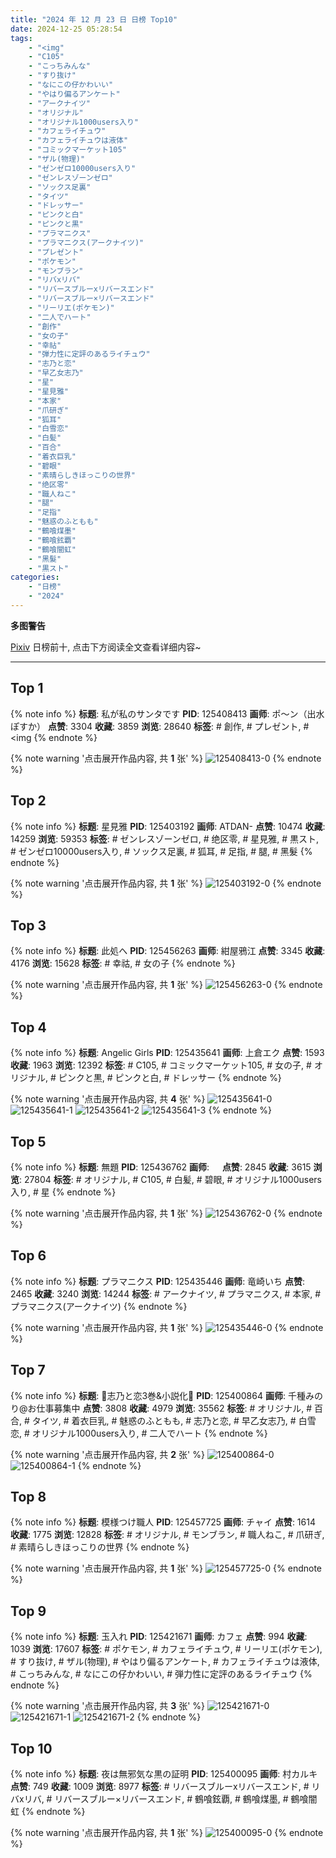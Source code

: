```yaml
---
title: "2024 年 12 月 23 日 日榜 Top10"
date: 2024-12-25 05:28:54
tags:
    - "<img"
    - "C105"
    - "こっちみんな"
    - "すり抜け"
    - "なにこの仔かわいい"
    - "やはり偏るアンケート"
    - "アークナイツ"
    - "オリジナル"
    - "オリジナル1000users入り"
    - "カフェライチュウ"
    - "カフェライチュウは液体"
    - "コミックマーケット105"
    - "ザル(物理)"
    - "ゼンゼロ10000users入り"
    - "ゼンレスゾーンゼロ"
    - "ソックス足裏"
    - "タイツ"
    - "ドレッサー"
    - "ピンクと白"
    - "ピンクと黒"
    - "プラマニクス"
    - "プラマニクス(アークナイツ)"
    - "プレゼント"
    - "ポケモン"
    - "モンブラン"
    - "リバxリバ"
    - "リバースブルーxリバースエンド"
    - "リバースブルー×リバースエンド"
    - "リーリエ(ポケモン)"
    - "二人でハート"
    - "創作"
    - "女の子"
    - "幸祜"
    - "弾力性に定評のあるライチュウ"
    - "志乃と恋"
    - "早乙女志乃"
    - "星"
    - "星見雅"
    - "本家"
    - "爪研ぎ"
    - "狐耳"
    - "白雪恋"
    - "白髪"
    - "百合"
    - "着衣巨乳"
    - "碧眼"
    - "素晴らしきほっこりの世界"
    - "绝区零"
    - "職人ねこ"
    - "腿"
    - "足指"
    - "魅惑のふともも"
    - "鶴喰煤墨"
    - "鶴喰鉉覇"
    - "鶴喰闇虹"
    - "黑髮"
    - "黒スト"
categories:
    - "日榜"
    - "2024"
---
```


<i class="fa fa-triangle-exclamation"></i>**多图警告**<i class="fa fa-triangle-exclamation"></i>

[Pixiv](https://www.pixiv.net/) 日榜前十, 点击下方阅读全文查看详细内容~

<!-- more -->

---

## Top 1

{% note info %}
**标题**: 私が私のサンタです
**PID**: 125408413 **画师**: ポ～ン（出水ぽすか）
**点赞**: 3304 **收藏**: 3859 **浏览**: 28640
**标签**: # 創作, # プレゼント, # <img
{% endnote %}

{% note warning '点击展开作品内容, 共 **1** 张' %}
![125408413-0](https://i.pixiv.re/img-original/img/2024/12/22/07/30/01/125408413_p0.jpg)
{% endnote %}

## Top 2

{% note info %}
**标题**: 星見雅
**PID**: 125403192 **画师**: ATDAN-
**点赞**: 10474 **收藏**: 14259 **浏览**: 59353
**标签**: # ゼンレスゾーンゼロ, # 绝区零, # 星見雅, # 黒スト, # ゼンゼロ10000users入り, # ソックス足裏, # 狐耳, # 足指, # 腿, # 黑髮
{% endnote %}

{% note warning '点击展开作品内容, 共 **1** 张' %}
![125403192-0](https://i.pixiv.re/img-original/img/2024/12/22/01/23/17/125403192_p0.png)
{% endnote %}

## Top 3

{% note info %}
**标题**: 此処へ
**PID**: 125456263 **画师**: 紺屋鴉江
**点赞**: 3345 **收藏**: 4176 **浏览**: 15628
**标签**: # 幸祜, # 女の子
{% endnote %}

{% note warning '点击展开作品内容, 共 **1** 张' %}
![125456263-0](https://i.pixiv.re/img-original/img/2024/12/23/19/43/45/125456263_p0.jpg)
{% endnote %}

## Top 4

{% note info %}
**标题**: Angelic Girls
**PID**: 125435641 **画师**: 上倉エク
**点赞**: 1593 **收藏**: 1963 **浏览**: 12392
**标签**: # C105, # コミックマーケット105, # 女の子, # オリジナル, # ピンクと黒, # ピンクと白, # ドレッサー
{% endnote %}

{% note warning '点击展开作品内容, 共 **4** 张' %}
![125435641-0](https://i.pixiv.re/img-original/img/2024/12/23/00/01/39/125435641_p0.jpg)
![125435641-1](https://i.pixiv.re/img-original/img/2024/12/23/00/01/39/125435641_p1.jpg)
![125435641-2](https://i.pixiv.re/img-original/img/2024/12/23/00/01/39/125435641_p2.jpg)
![125435641-3](https://i.pixiv.re/img-original/img/2024/12/23/00/01/39/125435641_p3.jpg)
{% endnote %}

## Top 5

{% note info %}
**标题**: 無題
**PID**: 125436762 **画师**: ㅤ
**点赞**: 2845 **收藏**: 3615 **浏览**: 27804
**标签**: # オリジナル, # C105, # 白髪, # 碧眼, # オリジナル1000users入り, # 星
{% endnote %}

{% note warning '点击展开作品内容, 共 **1** 张' %}
![125436762-0](https://i.pixiv.re/img-original/img/2024/12/23/00/24/30/125436762_p0.png)
{% endnote %}

## Top 6

{% note info %}
**标题**: プラマニクス
**PID**: 125435446 **画师**: 竜崎いち
**点赞**: 2465 **收藏**: 3240 **浏览**: 14244
**标签**: # アークナイツ, # プラマニクス, # 本家, # プラマニクス(アークナイツ)
{% endnote %}

{% note warning '点击展开作品内容, 共 **1** 张' %}
![125435446-0](https://i.pixiv.re/img-original/img/2024/12/23/00/00/21/125435446_p0.jpg)
{% endnote %}

## Top 7

{% note info %}
**标题**: 🩵志乃と恋3巻&小説化🩷
**PID**: 125400864 **画师**: 千種みのり@お仕事募集中
**点赞**: 3808 **收藏**: 4979 **浏览**: 35562
**标签**: # オリジナル, # 百合, # タイツ, # 着衣巨乳, # 魅惑のふともも, # 志乃と恋, # 早乙女志乃, # 白雪恋, # オリジナル1000users入り, # 二人でハート
{% endnote %}

{% note warning '点击展开作品内容, 共 **2** 张' %}
![125400864-0](https://i.pixiv.re/img-original/img/2024/12/22/00/09/17/125400864_p0.jpg)
![125400864-1](https://i.pixiv.re/img-original/img/2024/12/22/00/09/17/125400864_p1.jpg)
{% endnote %}

## Top 8

{% note info %}
**标题**: 模様つけ職人
**PID**: 125457725 **画师**: チャイ
**点赞**: 1614 **收藏**: 1775 **浏览**: 12828
**标签**: # オリジナル, # モンブラン, # 職人ねこ, # 爪研ぎ, # 素晴らしきほっこりの世界
{% endnote %}

{% note warning '点击展开作品内容, 共 **1** 张' %}
![125457725-0](https://i.pixiv.re/img-original/img/2024/12/23/20/30/02/125457725_p0.png)
{% endnote %}

## Top 9

{% note info %}
**标题**: 玉入れ
**PID**: 125421671 **画师**: カフェ
**点赞**: 994 **收藏**: 1039 **浏览**: 17607
**标签**: # ポケモン, # カフェライチュウ, # リーリエ(ポケモン), # すり抜け, # ザル(物理), # やはり偏るアンケート, # カフェライチュウは液体, # こっちみんな, # なにこの仔かわいい, # 弾力性に定評のあるライチュウ
{% endnote %}

{% note warning '点击展开作品内容, 共 **3** 张' %}
![125421671-0](https://i.pixiv.re/img-original/img/2024/12/22/17/48/24/125421671_p0.jpg)
![125421671-1](https://i.pixiv.re/img-original/img/2024/12/22/17/48/24/125421671_p1.jpg)
![125421671-2](https://i.pixiv.re/img-original/img/2024/12/22/17/48/24/125421671_p2.jpg)
{% endnote %}

## Top 10

{% note info %}
**标题**: 夜は無邪気な黒の証明
**PID**: 125400095 **画师**: 村カルキ
**点赞**: 749 **收藏**: 1009 **浏览**: 8977
**标签**: # リバースブルーxリバースエンド, # リバxリバ, # リバースブルー×リバースエンド, # 鶴喰鉉覇, # 鶴喰煤墨, # 鶴喰闇虹
{% endnote %}

{% note warning '点击展开作品内容, 共 **1** 张' %}
![125400095-0](https://i.pixiv.re/img-original/img/2024/12/22/00/00/13/125400095_p0.jpg)
{% endnote %}

